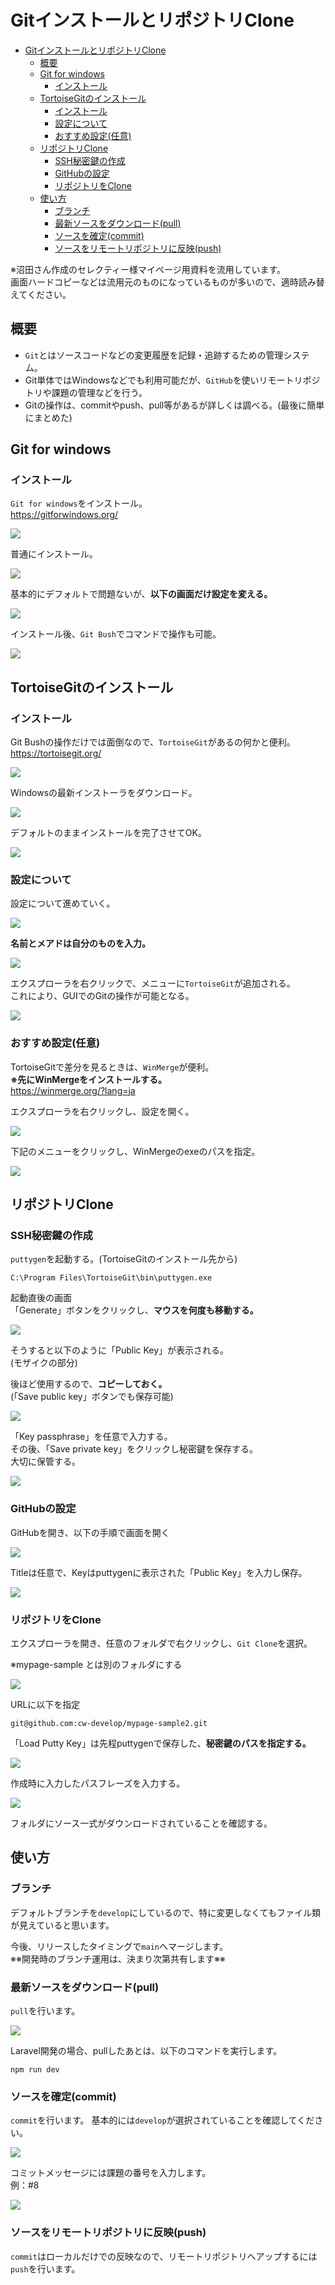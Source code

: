 # GitインストールとリポジトリClone

<!-- TOC -->

- [GitインストールとリポジトリClone](#gitインストールとリポジトリclone)
  - [概要](#概要)
  - [Git for windows](#git-for-windows)
    - [インストール](#インストール)
  - [TortoiseGitのインストール](#tortoisegitのインストール)
    - [インストール](#インストール-1)
    - [設定について](#設定について)
    - [おすすめ設定(任意)](#おすすめ設定任意)
  - [リポジトリClone](#リポジトリclone)
    - [SSH秘密鍵の作成](#ssh秘密鍵の作成)
    - [GitHubの設定](#githubの設定)
    - [リポジトリをClone](#リポジトリをclone)
  - [使い方](#使い方)
    - [ブランチ](#ブランチ)
    - [最新ソースをダウンロード(pull)](#最新ソースをダウンロードpull)
    - [ソースを確定(commit)](#ソースを確定commit)
    - [ソースをリモートリポジトリに反映(push)](#ソースをリモートリポジトリに反映push)

<!-- /TOC -->
※沼田さん作成のセレクティー様マイページ用資料を流用しています。  
画面ハードコピーなどは流用元のものになっているものが多いので、適時読み替えてください。  

## 概要

- `Git`とはソースコードなどの変更履歴を記録・追跡するための管理システム。
- Git単体ではWindowsなどでも利用可能だが、`GitHub`を使いリモートリポジトリや課題の管理などを行う。
- Gitの操作は、commitやpush、pull等があるが詳しくは調べる。(最後に簡単にまとめた)

## Git for windows

### インストール

`Git for windows`をインストール。  
https://gitforwindows.org/

![](./img/02_GitインストールとリポジトリClone/01.png)

普通にインストール。

![](./img/02_GitインストールとリポジトリClone/02.png)


基本的にデフォルトで問題ないが、**以下の画面だけ設定を変える。**

![](./img/02_GitインストールとリポジトリClone/03.png)

インストール後、`Git Bush`でコマンドで操作も可能。

![](./img/02_GitインストールとリポジトリClone/04.png)

## TortoiseGitのインストール

### インストール

Git Bushの操作だけでは面倒なので、`TortoiseGit`があるの何かと便利。  
https://tortoisegit.org/

![](./img/02_GitインストールとリポジトリClone/05.png)

Windowsの最新インストーラをダウンロード。

![](./img/02_GitインストールとリポジトリClone/06.png)

デフォルトのままインストールを完了させてOK。

![](./img/02_GitインストールとリポジトリClone/07.png)

### 設定について

設定について進めていく。

![](./img/02_GitインストールとリポジトリClone/08.png)

**名前とメアドは自分のものを入力。**

![](./img/02_GitインストールとリポジトリClone/09.png)

エクスプローラを右クリックで、メニューに`TortoiseGit`が追加される。   
これにより、GUIでのGitの操作が可能となる。

![](./img/02_GitインストールとリポジトリClone/10.png)

### おすすめ設定(任意)

TortoiseGitで差分を見るときは、`WinMerge`が便利。  
**※先にWinMergeをインストールする。**  
https://winmerge.org/?lang=ja

エクスプローラを右クリックし、設定を開く。

![](./img/02_GitインストールとリポジトリClone/11.png)

下記のメニューをクリックし、WinMergeのexeのパスを指定。

![](./img/02_GitインストールとリポジトリClone/12.png)

## リポジトリClone

### SSH秘密鍵の作成

`puttygen`を起動する。(TortoiseGitのインストール先から)

```
C:\Program Files\TortoiseGit\bin\puttygen.exe
```

起動直後の画面  
「Generate」ボタンをクリックし、**マウスを何度も移動する。**

![](./img/02_GitインストールとリポジトリClone/13.png)

そうすると以下のように「Public Key」が表示される。  
(モザイクの部分)

後ほど使用するので、**コピーしておく。**  
(「Save public key」ボタンでも保存可能)

![](./img/02_GitインストールとリポジトリClone/14.png)

「Key passphrase」を任意で入力する。  
その後、「Save private key」をクリックし秘密鍵を保存する。  
大切に保管する。

![](./img/02_GitインストールとリポジトリClone/17.png)


### GitHubの設定

GitHubを開き、以下の手順で画面を開く

![](./img/02_GitインストールとリポジトリClone/15.png)

Titleは任意で、Keyはputtygenに表示された「Public Key」を入力し保存。

![](./img/02_GitインストールとリポジトリClone/16.png)


### リポジトリをClone

エクスプローラを開き、任意のフォルダで右クリックし、`Git Clone`を選択。

※mypage-sample とは別のフォルダにする



![](./img/02_GitインストールとリポジトリClone/18.png)

URLに以下を指定  
```
git@github.com:cw-develop/mypage-sample2.git
```

「Load Putty Key」は先程puttygenで保存した、**秘密鍵のパスを指定する。**

![](./img/02_GitインストールとリポジトリClone/19.png)

作成時に入力したパスフレーズを入力する。

![](./img/02_GitインストールとリポジトリClone/20.png)

フォルダにソース一式がダウンロードされていることを確認する。


## 使い方

### ブランチ

デフォルトブランチを`develop`にしているので、特に変更しなくてもファイル類が見えていると思います。  

今後、リリースしたタイミングで`main`へマージします。  
※※開発時のブランチ運用は、決まり次第共有します※※


### 最新ソースをダウンロード(pull)

`pull`を行います。

![](./img/02_GitインストールとリポジトリClone/21.png)

Laravel開発の場合、pullしたあとは、以下のコマンドを実行します。

```
npm run dev
```

### ソースを確定(commit)

`commit`を行います。
基本的には`develop`が選択されていることを確認してください。

![](./img/02_GitインストールとリポジトリClone/22.png)

コミットメッセージには課題の番号を入力します。  
例：#8

![](./img/02_GitインストールとリポジトリClone/23.png)

### ソースをリモートリポジトリに反映(push)

`commit`はローカルだけでの反映なので、リモートリポジトリへアップするには`push`を行います。
